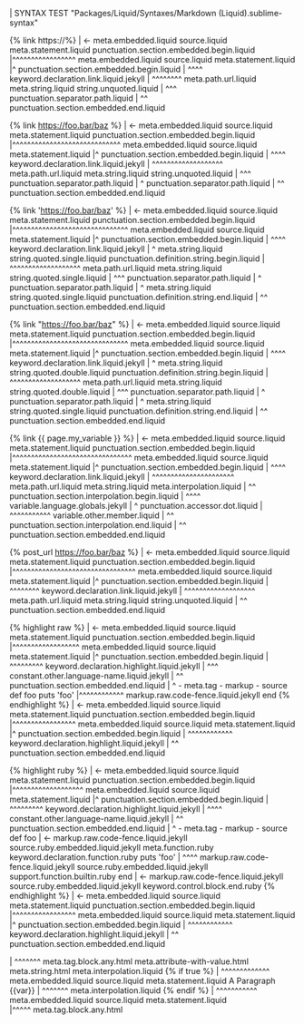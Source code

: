 | SYNTAX TEST "Packages/Liquid/Syntaxes/Markdown (Liquid).sublime-syntax"

{% link https://%}
| <- meta.embedded.liquid source.liquid meta.statement.liquid punctuation.section.embedded.begin.liquid
|^^^^^^^^^^^^^^^^^ meta.embedded.liquid source.liquid meta.statement.liquid
|^ punctuation.section.embedded.begin.liquid
|  ^^^^ keyword.declaration.link.liquid.jekyll
|       ^^^^^^^^ meta.path.url.liquid meta.string.liquid string.unquoted.liquid
|            ^^^ punctuation.separator.path.liquid
|               ^^ punctuation.section.embedded.end.liquid

{% link https://foo.bar/baz %}
| <- meta.embedded.liquid source.liquid meta.statement.liquid punctuation.section.embedded.begin.liquid
|^^^^^^^^^^^^^^^^^^^^^^^^^^^^^ meta.embedded.liquid source.liquid meta.statement.liquid
|^ punctuation.section.embedded.begin.liquid
|  ^^^^ keyword.declaration.link.liquid.jekyll
|       ^^^^^^^^^^^^^^^^^^^ meta.path.url.liquid meta.string.liquid string.unquoted.liquid
|            ^^^ punctuation.separator.path.liquid
|                      ^ punctuation.separator.path.liquid
|                           ^^ punctuation.section.embedded.end.liquid

{% link 'https://foo.bar/baz' %}
| <- meta.embedded.liquid source.liquid meta.statement.liquid punctuation.section.embedded.begin.liquid
|^^^^^^^^^^^^^^^^^^^^^^^^^^^^^^^ meta.embedded.liquid source.liquid meta.statement.liquid
|^ punctuation.section.embedded.begin.liquid
|  ^^^^ keyword.declaration.link.liquid.jekyll
|       ^ meta.string.liquid string.quoted.single.liquid punctuation.definition.string.begin.liquid
|        ^^^^^^^^^^^^^^^^^^^ meta.path.url.liquid meta.string.liquid string.quoted.single.liquid
|             ^^^ punctuation.separator.path.liquid
|                       ^ punctuation.separator.path.liquid
|                           ^ meta.string.liquid string.quoted.single.liquid punctuation.definition.string.end.liquid
|                             ^^ punctuation.section.embedded.end.liquid

{% link "https://foo.bar/baz" %}
| <- meta.embedded.liquid source.liquid meta.statement.liquid punctuation.section.embedded.begin.liquid
|^^^^^^^^^^^^^^^^^^^^^^^^^^^^^^^ meta.embedded.liquid source.liquid meta.statement.liquid
|^ punctuation.section.embedded.begin.liquid
|  ^^^^ keyword.declaration.link.liquid.jekyll
|       ^ meta.string.liquid string.quoted.double.liquid punctuation.definition.string.begin.liquid
|        ^^^^^^^^^^^^^^^^^^^ meta.path.url.liquid meta.string.liquid string.quoted.double.liquid
|             ^^^ punctuation.separator.path.liquid
|                       ^ punctuation.separator.path.liquid
|                           ^ meta.string.liquid string.quoted.single.liquid punctuation.definition.string.end.liquid
|                             ^^ punctuation.section.embedded.end.liquid

{% link {{ page.my_variable }} %}
| <- meta.embedded.liquid source.liquid meta.statement.liquid punctuation.section.embedded.begin.liquid
|^^^^^^^^^^^^^^^^^^^^^^^^^^^^^^^^ meta.embedded.liquid source.liquid meta.statement.liquid
|^ punctuation.section.embedded.begin.liquid
|  ^^^^ keyword.declaration.link.liquid.jekyll
|       ^^^^^^^^^^^^^^^^^^^^^^ meta.path.url.liquid meta.string.liquid meta.interpolation.liquid
|       ^^ punctuation.section.interpolation.begin.liquid
|          ^^^^ variable.language.globals.jekyll
|              ^ punctuation.accessor.dot.liquid
|               ^^^^^^^^^^^ variable.other.member.liquid
|                           ^^ punctuation.section.interpolation.end.liquid
|                              ^^ punctuation.section.embedded.end.liquid

{% post_url https://foo.bar/baz %}
| <- meta.embedded.liquid source.liquid meta.statement.liquid punctuation.section.embedded.begin.liquid
|^^^^^^^^^^^^^^^^^^^^^^^^^^^^^^^^^ meta.embedded.liquid source.liquid meta.statement.liquid
|^ punctuation.section.embedded.begin.liquid
|  ^^^^^^^^ keyword.declaration.link.liquid.jekyll
|           ^^^^^^^^^^^^^^^^^^^ meta.path.url.liquid meta.string.liquid string.unquoted.liquid
|                               ^^ punctuation.section.embedded.end.liquid

{% highlight raw %}
| <- meta.embedded.liquid source.liquid meta.statement.liquid punctuation.section.embedded.begin.liquid
|^^^^^^^^^^^^^^^^^^ meta.embedded.liquid source.liquid meta.statement.liquid
|^ punctuation.section.embedded.begin.liquid
|  ^^^^^^^^^ keyword.declaration.highlight.liquid.jekyll
|            ^^^ constant.other.language-name.liquid.jekyll
|                ^^ punctuation.section.embedded.end.liquid
|                  ^ - meta.tag - markup - source
def foo
  puts 'foo'
|^^^^^^^^^^^^ markup.raw.code-fence.liquid.jekyll
end
{% endhighlight %}
| <- meta.embedded.liquid source.liquid meta.statement.liquid punctuation.section.embedded.begin.liquid
|^^^^^^^^^^^^^^^^^ meta.embedded.liquid source.liquid meta.statement.liquid
|^ punctuation.section.embedded.begin.liquid
|  ^^^^^^^^^^^^ keyword.declaration.highlight.liquid.jekyll
|               ^^ punctuation.section.embedded.end.liquid

{% highlight ruby %}
| <- meta.embedded.liquid source.liquid meta.statement.liquid punctuation.section.embedded.begin.liquid
|^^^^^^^^^^^^^^^^^^^ meta.embedded.liquid source.liquid meta.statement.liquid
|^ punctuation.section.embedded.begin.liquid
|  ^^^^^^^^^ keyword.declaration.highlight.liquid.jekyll
|            ^^^^ constant.other.language-name.liquid.jekyll
|                 ^^ punctuation.section.embedded.end.liquid
|                   ^ - meta.tag - markup - source
def foo
| <- markup.raw.code-fence.liquid.jekyll source.ruby.embedded.liquid.jekyll meta.function.ruby keyword.declaration.function.ruby
  puts 'foo'
| ^^^^ markup.raw.code-fence.liquid.jekyll source.ruby.embedded.liquid.jekyll support.function.builtin.ruby
end
| <- markup.raw.code-fence.liquid.jekyll source.ruby.embedded.liquid.jekyll keyword.control.block.end.ruby
{% endhighlight %}
| <- meta.embedded.liquid source.liquid meta.statement.liquid punctuation.section.embedded.begin.liquid
|^^^^^^^^^^^^^^^^^ meta.embedded.liquid source.liquid meta.statement.liquid
|^ punctuation.section.embedded.begin.liquid
|  ^^^^^^^^^^^^ keyword.declaration.highlight.liquid.jekyll
|               ^^ punctuation.section.embedded.end.liquid


<!--
 --- Test HTML
 -->

<div attrib="{{obj}}">
|            ^^^^^^^ meta.tag.block.any.html meta.attribute-with-value.html meta.string.html meta.interpolation.liquid
    {% if true %}
|   ^^^^^^^^^^^^^ meta.embedded.liquid source.liquid meta.statement.liquid
    A Paragraph {{var}}
|               ^^^^^^^ meta.interpolation.liquid
    {% endif %}
|   ^^^^^^^^^^^ meta.embedded.liquid source.liquid meta.statement.liquid
</div>
|^^^^^ meta.tag.block.any.html


<!--
 --- Test CSS
 -->

<style>
    hr {
        {% if true %}
|       ^^^^^^^^^^^^^ source.css.embedded.html meta.property-list.css meta.block.css meta.embedded.liquid source.liquid meta.statement.liquid
|       ^^ punctuation.section.embedded.begin.liquid
|          ^^ keyword.control.conditional.if.liquid
|             ^^^^ constant.language.boolean.liquid
|                  ^^ punctuation.section.embedded.end.liquid
;       font-{{family}}: "{{font}}";
|            ^^^^^^^^^^ source.css.embedded.html meta.property-list.css meta.block.css meta.interpolation.liquid
|            ^^ punctuation.section.interpolation.begin.liquid
|              ^^^^^^ variable.other.liquid
|                    ^^ punctuation.section.interpolation.end.liquid
|                        ^ meta.string.css string.quoted.double.css punctuation.definition.string.begin.css
|                         ^^^^^^^^ source.css.embedded.html meta.property-list.css meta.block.css meta.property-value.css meta.string.css meta.interpolation.liquid
|                         ^^ punctuation.section.interpolation.begin.liquid
|                           ^^^^ variable.other.liquid
|                               ^^ punctuation.section.interpolation.end.liquid
|                                 ^ meta.string.css string.quoted.double.css punctuation.definition.string.end.css
        {% endif %}
|       ^^^^^^^^^^^ source.css.embedded.html meta.property-list.css meta.block.css meta.embedded.liquid source.liquid meta.statement.liquid
|       ^^ punctuation.section.embedded.begin.liquid
|          ^^^^^ keyword.control.conditional.end.liquid
|                ^^ punctuation.section.embedded.end.liquid
    }
</style>


<!--
 --- Test JavaScript
 -->

<script>
    function foo({{args_list}}) {
|                ^^^^^^^^^^^^^ source.js.embedded.html meta.function.parameters.js meta.interpolation.liquid
        {% for i in vars %}
|       ^^^^^^^^^^^^^^^^^^^ source.js.embedded.html meta.function.js meta.block.js meta.embedded.liquid source.liquid meta.statement.liquid
        {% endfor %}
|       ^^^^^^^^^^^^ source.js.embedded.html meta.function.js meta.block.js meta.embedded.liquid source.liquid meta.statement.liquid
    }
|   ^ source.js.embedded.html meta.function.js meta.block.js punctuation.section.block.end.js
</script>
